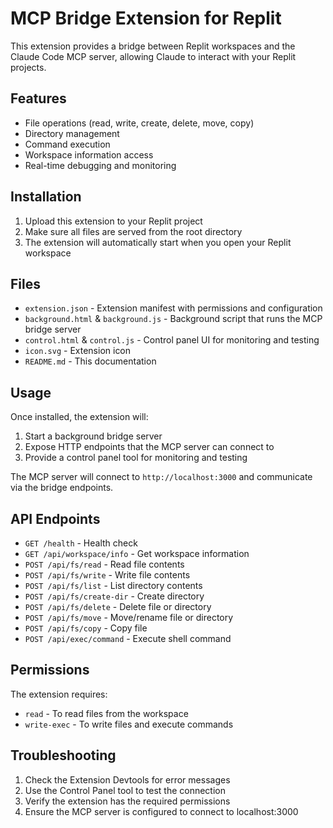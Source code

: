 # MCP Bridge Extension for Replit

This extension provides a bridge between Replit workspaces and the Claude Code MCP server, allowing Claude to interact with your Replit projects.

## Features

- File operations (read, write, create, delete, move, copy)
- Directory management
- Command execution
- Workspace information access
- Real-time debugging and monitoring

## Installation

1. Upload this extension to your Replit project
2. Make sure all files are served from the root directory
3. The extension will automatically start when you open your Replit workspace

## Files

- `extension.json` - Extension manifest with permissions and configuration
- `background.html` & `background.js` - Background script that runs the MCP bridge server
- `control.html` & `control.js` - Control panel UI for monitoring and testing
- `icon.svg` - Extension icon
- `README.md` - This documentation

## Usage

Once installed, the extension will:

1. Start a background bridge server
2. Expose HTTP endpoints that the MCP server can connect to
3. Provide a control panel tool for monitoring and testing

The MCP server will connect to `http://localhost:3000` and communicate via the bridge endpoints.

## API Endpoints

- `GET /health` - Health check
- `GET /api/workspace/info` - Get workspace information
- `POST /api/fs/read` - Read file contents
- `POST /api/fs/write` - Write file contents
- `POST /api/fs/list` - List directory contents
- `POST /api/fs/create-dir` - Create directory
- `POST /api/fs/delete` - Delete file or directory
- `POST /api/fs/move` - Move/rename file or directory
- `POST /api/fs/copy` - Copy file
- `POST /api/exec/command` - Execute shell command

## Permissions

The extension requires:
- `read` - To read files from the workspace
- `write-exec` - To write files and execute commands

## Troubleshooting

1. Check the Extension Devtools for error messages
2. Use the Control Panel tool to test the connection
3. Verify the extension has the required permissions
4. Ensure the MCP server is configured to connect to localhost:3000